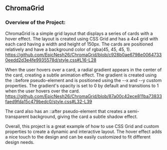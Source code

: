 ## ChromaGrid

### Overview of the Project: 
ChromaGrid is a simple grid layout that displays a series of cards with a hover effect. The layout is created using CSS Grid and has a 4x4 grid with each card having a width and height of 150px. The cards are positioned relatively and have a background color of rgba(45, 45, 45, 1). <br>
https://github.com/EpicNesh26/ChromaGrid/blob/c928b0ae6798e00647330eedd2d3e4fe9935578d/style.css#L16-L28

When the user hovers over a card, a radial gradient appears in the center of the card, creating a subtle animation effect. The gradient is created using the ::before pseudo-element and is positioned using the --x and --y custom properties. The gradient's opacity is set to 0 by default and transitions to 1 when the user hovers over the card. <br>
https://github.com/EpicNesh26/ChromaGrid/blob/87a00c42ece811ba73833faed9fda15c479bedc0/style.css#L32-L39

The card also has an ::after pseudo-element that creates a semi-transparent background, giving the card a subtle shadow effect.
<br>

Overall, this project is a great example of how to use CSS Grid and custom properties to create a dynamic and interactive layout. The hover effect adds a nice touch to the design and can be easily customized to fit different design needs.
